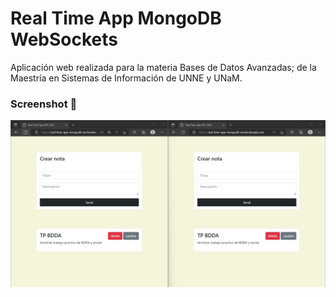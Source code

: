 # Real Time App MongoDB WebSockets

Aplicación web realizada para la materia Bases de Datos Avanzadas; de la Maestría en Sistemas de Información de UNNE y UNaM.

### Screenshot 📸

![](./screenshot.png)